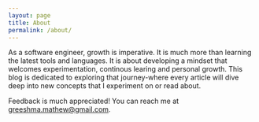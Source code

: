 ```yaml
---
layout: page
title: About
permalink: /about/
---
```


As a software engineer, growth is imperative. It is much more than learning the latest tools and languages. It is about developing a mindset that welcomes experimentation, continous learing and personal growth. This blog is dedicated to exploring that journey-where every article will dive deep into new concepts that I experiment on or read about.

Feedback is much appreciated! You can reach me at greeshma.mathew@gmail.com.
